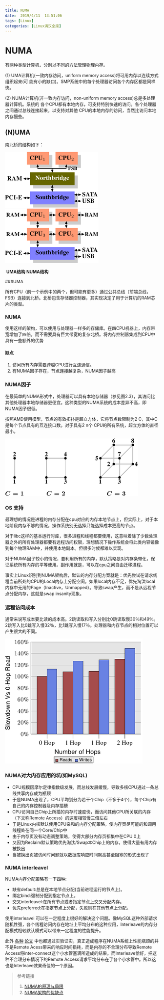 ```yaml
---
title: NUMA
date:  2019/4/11  13:51:06
tags: [Linux]
categories: [Linux满汉全席]
---
```


# NUMA

有两种类型计算机，分别以不同的方法管理物理内存。

(1) UMA计算机(一致内存访问，uniform memory access)将可用内存以连续方式组织起来(可 能有小的缺口)。SMP系统中的每个处理器访问各个内存区都是同样快。 

(2) NUMA计算机(非一致内存访问，non-uniform memory access)总是多处理器计算机。系统的 各个CPU都有本地内存，可支持特别快速的访问。各个处理器之间通过总线连接起来，以支持对其他 CPU的本地内存的访问，当然比访问本地内存慢些。 

## (N)UMA

南北桥的结构如下：

![cpumemory.4.png](numa/cpumemory.4.png)![cpumemory.6.png](numa/cpumemory.6.png)



​			**UMA结构** 								 **NUMA结构**

###UMA

所有CPU（前一个示例中的两个，但可能有更多）通过公共总线（前端总线，FSB）连接到北桥。北桥包含存储器控制器，其实现决定了用于计算机的RAM芯片的类型。

### NUMA

使用这样的架构，可以使用与处理器一样多的存储库。在四CPU机器上，内存带宽增加了四倍，而不需要具有巨大带宽的复杂北桥。将内存控制器集成到CPU中具有一些额外的优势



#### 缺点

1. 访问所有内存需要跨越CPU进行互连通信。
2. 有NUMA因子存在，节点连接越复杂，NUMA因子越高



### NUMA因子

在最简单的NUMA形式中，处理器可以具有本地存储器（参见图2.3），其访问比其他处理器本地存储器更便宜。这种类型的NUMA系统的成本差异不高，即NUMA因子很低。

按照AMD使用模型，节点的有效拓扑是超立方体，它将节点数限制为2 C，其中C是每个节点具有的互连接口数。对于具有2 n个 CPU的所有系统，超立方体的直径最小。



![cpumemory.20.png](numa/cpumemory.20.png)

### OS 支持

最理想的情况是进程的内存分配在cpu对应的内存本地节点上，但实际上，对于本地阶段内存不够的情况，操作系统别无选择只能选择成本更高的节点。

对于libc这样的基本运行时库，很多进程和线程都要使用，这意味着除了少数处理器之外的所有处理器都要有远程访问权限，理想情况下操作系统会将此类内容镜像到每个物理RAM中，并使用本地副本。但很多时候都难以实现。

对于NUMA因子较小的情况，要利用所有的内存，默认策略是对内存条带化，保证系统所有内存的平等使用。副作用就是，可以在cpu之间自由迁移进程。

事实上Linux识别到NUMA架构后，默认的内存分配方案就是：优先尝试在请求线程当前所处的CPU的Local内存上分配空间。如果local内存不足，优先淘汰local内存中无用的Page（Inactive，Unmapped）。导致swap产生，而不是从远程节点分配内存，这就是swap insanity现象。



### 远程访问成本

通常来说写成本要比读的成本高。2跳读取和写入分别比0跳读取慢30％和49％。2跳写入比0跳写入慢32％，比1跳写入慢17％。处理器和内存节点的相对位置可以产生很大的不同。

![cpumemory.49.png](numa/cpumemory.49.png)

### NUMA对大内存应用的坑(如MySQL)

- CPU规模因摩尔定律指数级发展，而总线发展缓慢，导致多核CPU通过一条总线共享内存成为瓶颈
- 于是NUMA出现了，CPU平均划分为若干个Chip（不多于4个），每个Chip有自己的内存控制器及内存插槽
- CPU访问自己Chip上所插的内存时速度快，而访问其他CPU所关联的内存（下文称Remote Access）的速度相较慢三倍左右
- 于是Linux内核默认使用CPU亲和的内存分配策略，使内存页尽可能的和调用线程处在同一个Core/Chip中
- 由于内存页没有动态调整策略，使得大部分内存页都集中在CPU 0上
- 又因为Reclaim默认策略优先淘汰/Swap本Chip上的内存，使得大量有用内存被换出
- 当被换出页被访问时问题就以数据库响应时间飙高甚至阻塞的形式出现了

### NUMA interleavel

NUMA内存分配策略有一下四种:

- 缺省default:总是在本地节点分配(当前进程运行的节点上)。
- 绑定bind:强制分配到指定节点上。
- 交叉interleavel:在所有节点或者指定节点上交叉分配内存。
- 优先preferred:在指定节点上分配，失败则在其他节点上分配。



使用interleavel 可以在一定程度上很好的解决这个问题。像MySQL这种外部请求随机性强，各个线程访问内存在地址上平均分布的这种应用，Interleave的内存分配模式相较默认模式可以带来一定程度的性能提升。

此外 [各种](https://www.cs.sfu.ca/~fedorova/papers/asplos284-dashti.pdf) [论文](http://www.lst.inf.ethz.ch/people/alumni/zmajo/publications/11-systor.pdf) 中也都通过实验证实，真正造成程序在NUMA系统上性能瓶颈的并不是Remote Acess带来的响应时间损耗，而是内存的不合理分布导致Remote Access将inter-connect这个小水管塞满所造成的结果。而Interleave恰好，把这种不合理分布情况下的Remote Access请求平均分布在了各个小水管中。所以这也是Interleave效果奇佳的一个原因。



> 参考链接
>
> 1. [NUMA的原理与局限](https://blog.csdn.net/liguangxianbin/article/details/80797400)
> 2. [NUMA架构的优缺点](https://www.cnblogs.com/klb561/p/9053692.html)